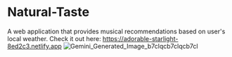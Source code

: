 # Natural-Taste
A web application that provides musical recommendations based on user's local weather. 
Check it out here: https://adorable-starlight-8ed2c3.netlify.app
![Gemini_Generated_Image_b7clqcb7clqcb7cl](https://github.com/issamohamed/Natural-Taste/assets/48192737/5c4d0248-ff42-4bfd-8855-a0abed88fe90)
